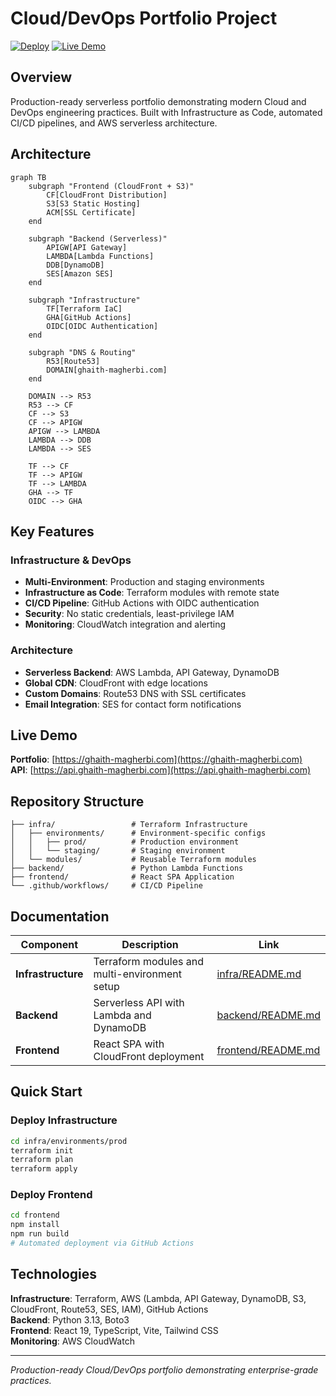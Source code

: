 # Cloud/DevOps Portfolio Project

[![Deploy](https://github.com/MGhaith/my-Portfolio/actions/workflows/workflow.yml/badge.svg)](https://github.com/MGhaith/my-Portfolio/actions/workflows/workflow.yml)
[![Live Demo](https://img.shields.io/badge/Live-Demo-blue)](https://ghaith-magherbi.com)

## Overview

Production-ready serverless portfolio demonstrating modern Cloud and DevOps engineering practices. Built with Infrastructure as Code, automated CI/CD pipelines, and AWS serverless architecture.

## Architecture

```mermaid
graph TB
    subgraph "Frontend (CloudFront + S3)"
        CF[CloudFront Distribution]
        S3[S3 Static Hosting]
        ACM[SSL Certificate]
    end
    
    subgraph "Backend (Serverless)"
        APIGW[API Gateway]
        LAMBDA[Lambda Functions]
        DDB[DynamoDB]
        SES[Amazon SES]
    end
    
    subgraph "Infrastructure"
        TF[Terraform IaC]
        GHA[GitHub Actions]
        OIDC[OIDC Authentication]
    end
    
    subgraph "DNS & Routing"
        R53[Route53]
        DOMAIN[ghaith-magherbi.com]
    end
    
    DOMAIN --> R53
    R53 --> CF
    CF --> S3
    CF --> APIGW
    APIGW --> LAMBDA
    LAMBDA --> DDB
    LAMBDA --> SES
    
    TF --> CF
    TF --> APIGW
    TF --> LAMBDA
    GHA --> TF
    OIDC --> GHA
```

## Key Features

### Infrastructure & DevOps
- **Multi-Environment**: Production and staging environments
- **Infrastructure as Code**: Terraform modules with remote state
- **CI/CD Pipeline**: GitHub Actions with OIDC authentication
- **Security**: No static credentials, least-privilege IAM
- **Monitoring**: CloudWatch integration and alerting

### Architecture
- **Serverless Backend**: AWS Lambda, API Gateway, DynamoDB
- **Global CDN**: CloudFront with edge locations
- **Custom Domains**: Route53 DNS with SSL certificates
- **Email Integration**: SES for contact form notifications

## Live Demo

**Portfolio**: [https://ghaith-magherbi.com](https://ghaith-magherbi.com)  
**API**: [https://api.ghaith-magherbi.com](https://api.ghaith-magherbi.com)

## Repository Structure
```
├── infra/                 # Terraform Infrastructure
│   ├── environments/      # Environment-specific configs
│   │   ├── prod/          # Production environment
│   │   └── staging/       # Staging environment
│   └── modules/           # Reusable Terraform modules
├── backend/               # Python Lambda Functions
├── frontend/              # React SPA Application
└── .github/workflows/     # CI/CD Pipeline
```

## Documentation

| Component | Description | Link |
|-----------|-------------|------|
| **Infrastructure** | Terraform modules and multi-environment setup | [infra/README.md](./infra/README.md) |
| **Backend** | Serverless API with Lambda and DynamoDB | [backend/README.md](./backend/README.md) |
| **Frontend** | React SPA with CloudFront deployment | [frontend/README.md](./frontend/README.md) |

## Quick Start

### Deploy Infrastructure
```bash
cd infra/environments/prod
terraform init
terraform plan
terraform apply
```

### Deploy Frontend
```bash
cd frontend
npm install
npm run build
# Automated deployment via GitHub Actions
```

## Technologies

**Infrastructure**: Terraform, AWS (Lambda, API Gateway, DynamoDB, S3, CloudFront, Route53, SES, IAM), GitHub Actions  
**Backend**: Python 3.13, Boto3  
**Frontend**: React 19, TypeScript, Vite, Tailwind CSS  
**Monitoring**: AWS CloudWatch

---

*Production-ready Cloud/DevOps portfolio demonstrating enterprise-grade practices.*
